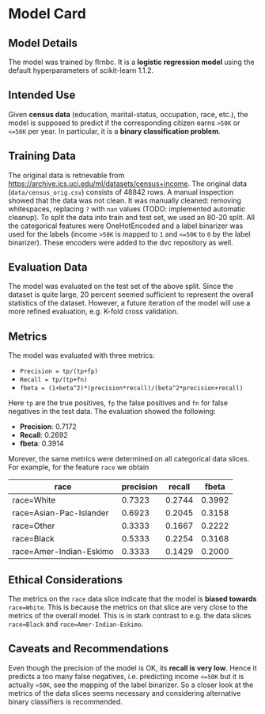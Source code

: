# Model Card

## Model Details
The model was trained by flrnbc. It is a **logistic regression model** using the default hyperparameters of scikit-learn 1.1.2.

## Intended Use
Given **census data** (education, marital-status, occupation, race, etc.), the model is supposed to predict if the corresponding citizen earns `>50K` or `<=50K` per year. In particular, it is a **binary classification problem**.

## Training Data
The original data is retrievable from https://archive.ics.uci.edu/ml/datasets/census+income. The original data (`data/census_orig.csv`) consists of 48842 rows. A manual inspection showed that the data was not clean. It was manually cleaned: removing whitespaces, replacing `?` with `nan` values (TODO: implemented automatic cleanup).
To split the data into train and test set, we used an 80-20 split. All the categorical features were OneHotEncoded and a label binarizer was used for the labels (income `>50K` is mapped to `1` and `<=50K` to `0` by the label binarizer). These encoders were added to the dvc repository as well.

## Evaluation Data
The model was evaluated on the test set of the above split. Since the dataset is quite large, 20 percent seemed sufficient to represent the overall statistics of the dataset. However, a future iteration of the model will use a more refined evaluation, e.g. K-fold cross validation.

## Metrics

The model was evaluated with three metrics:

+ `Precision = tp/(tp+fp)`
+ `Recall = tp/(tp+fn)`
+ `fbeta = (1+beta^2)*(precision*recall)/(beta^2*precision+recall)`

Here `tp` are the true positives, `fp` the false positives and `fn` for false negatives in the test data. The evaluation showed the following:

+ **Precision**: 0.7172
+ **Recall**: 0.2692
+ **fbeta**: 0.3914

Morever, the same metrics were determined on all categorical data slices. For example, for the feature `race` we obtain

| race                    | precision | recall | fbeta  |
| ----------------------- | --------- | ------ | ------ |
| race=White              | 0.7323    | 0.2744 | 0.3992 |
| race=Asian-Pac-Islander | 0.6923    | 0.2045 | 0.3158 |
| race=Other              | 0.3333    | 0.1667 | 0.2222 |
| race=Black              | 0.5333    | 0.2254 | 0.3168 |
| race=Amer-Indian-Eskimo | 0.3333    | 0.1429 | 0.2000 |

## Ethical Considerations

The metrics on the `race` data slice indicate that the model is **biased towards** `race=White`. This is because the metrics on that slice are very close to the metrics of the overall model. This is in stark contrast to e.g. the data slices `race=Black` and `race=Amer-Indian-Eskimo`. 

## Caveats and Recommendations

Even though the precision of the model is OK, its **recall is very low**. Hence it predicts a too many false negatives, i.e. predicting income `<=50K` but it is actually `>50K`, see the mapping of the label binarizer. So a closer look at the metrics of the data slices seems necessary and considering alternative binary classifiers is recommended.